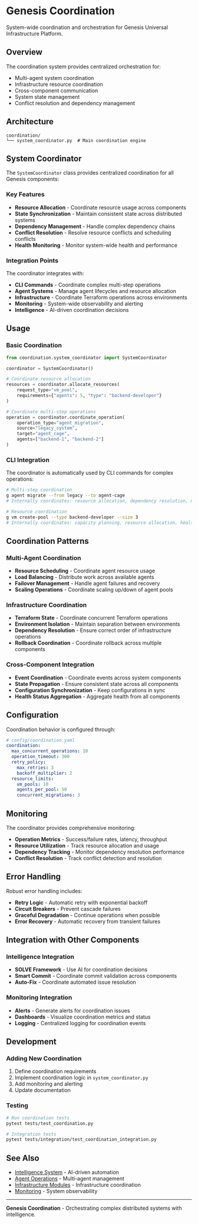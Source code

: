 # Genesis Coordination

System-wide coordination and orchestration for Genesis Universal Infrastructure Platform.

## Overview

The coordination system provides centralized orchestration for:
- Multi-agent system coordination
- Infrastructure resource coordination
- Cross-component communication
- System state management
- Conflict resolution and dependency management

## Architecture

```
coordination/
└── system_coordinator.py  # Main coordination engine
```

## System Coordinator

The `SystemCoordinator` class provides centralized coordination for all Genesis components:

### Key Features
- **Resource Allocation** - Coordinate resource usage across components
- **State Synchronization** - Maintain consistent state across distributed systems
- **Dependency Management** - Handle complex dependency chains
- **Conflict Resolution** - Resolve resource conflicts and scheduling conflicts
- **Health Monitoring** - Monitor system-wide health and performance

### Integration Points

The coordinator integrates with:
- **CLI Commands** - Coordinate complex multi-step operations
- **Agent Systems** - Manage agent lifecycles and resource allocation
- **Infrastructure** - Coordinate Terraform operations across environments
- **Monitoring** - System-wide observability and alerting
- **Intelligence** - AI-driven coordination decisions

## Usage

### Basic Coordination
```python
from coordination.system_coordinator import SystemCoordinator

coordinator = SystemCoordinator()

# Coordinate resource allocation
resources = coordinator.allocate_resources(
    request_type="vm_pool",
    requirements={"agents": 5, "type": "backend-developer"}
)

# Coordinate multi-step operations
operation = coordinator.coordinate_operation(
    operation_type="agent_migration",
    source="legacy_system",
    target="agent_cage",
    agents=["backend-1", "backend-2"]
)
```

### CLI Integration
The coordinator is automatically used by CLI commands for complex operations:

```bash
# Multi-step coordination
g agent migrate --from legacy --to agent-cage
# Internally coordinates: resource allocation, dependency resolution, migration execution

# Resource coordination
g vm create-pool --type backend-developer --size 3
# Internally coordinates: capacity planning, resource allocation, health checks
```

## Coordination Patterns

### Multi-Agent Coordination
- **Resource Scheduling** - Coordinate agent resource usage
- **Load Balancing** - Distribute work across available agents
- **Failover Management** - Handle agent failures and recovery
- **Scaling Operations** - Coordinate scaling up/down of agent pools

### Infrastructure Coordination
- **Terraform State** - Coordinate concurrent Terraform operations
- **Environment Isolation** - Maintain separation between environments
- **Dependency Resolution** - Ensure correct order of infrastructure operations
- **Rollback Coordination** - Coordinate rollback across multiple components

### Cross-Component Integration
- **Event Coordination** - Coordinate events across system components
- **State Propagation** - Ensure consistent state across all components
- **Configuration Synchronization** - Keep configurations in sync
- **Health Status Aggregation** - Aggregate health from all components

## Configuration

Coordination behavior is configured through:

```yaml
# config/coordination.yaml
coordination:
  max_concurrent_operations: 10
  operation_timeout: 300
  retry_policy:
    max_retries: 3
    backoff_multiplier: 2
  resource_limits:
    vm_pools: 10
    agents_per_pool: 50
    concurrent_migrations: 3
```

## Monitoring

The coordinator provides comprehensive monitoring:
- **Operation Metrics** - Success/failure rates, latency, throughput
- **Resource Utilization** - Track resource allocation and usage
- **Dependency Tracking** - Monitor dependency resolution performance
- **Conflict Resolution** - Track conflict detection and resolution

## Error Handling

Robust error handling includes:
- **Retry Logic** - Automatic retry with exponential backoff
- **Circuit Breakers** - Prevent cascade failures
- **Graceful Degradation** - Continue operations when possible
- **Error Recovery** - Automatic recovery from transient failures

## Integration with Other Components

### Intelligence Integration
- **SOLVE Framework** - Use AI for coordination decisions
- **Smart Commit** - Coordinate commit validation across components
- **Auto-Fix** - Coordinate automated issue resolution

### Monitoring Integration
- **Alerts** - Generate alerts for coordination issues
- **Dashboards** - Visualize coordination metrics and status
- **Logging** - Centralized logging for coordination events

## Development

### Adding New Coordination
1. Define coordination requirements
2. Implement coordination logic in `system_coordinator.py`
3. Add monitoring and alerting
4. Update documentation

### Testing
```bash
# Run coordination tests
pytest tests/test_coordination.py

# Integration tests
pytest tests/integration/test_coordination_integration.py
```

## See Also

- [Intelligence System](../intelligence/README.md) - AI-driven automation
- [Agent Operations](../cli/README.md#agent-operations) - Multi-agent management
- [Infrastructure Modules](../modules/README.md) - Infrastructure coordination
- [Monitoring](../monitoring/README.md) - System observability

---

**Genesis Coordination** - Orchestrating complex distributed systems with intelligence.
